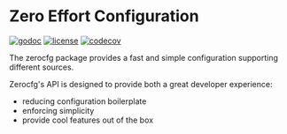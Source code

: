 # Zero Effort Configuration

[![godoc](http://img.shields.io/badge/godoc-reference-blue.svg?style=flat)](https://godoc.org/github.com/chaindead/zerocfg) [![license](http://img.shields.io/badge/license-MIT-red.svg?style=flat)](https://raw.githubusercontent.com/chaindead/zerocfg/main/LICENSE) [![codecov](https://codecov.io/gh/chaindead/zerocfg/branch/main/graph/badge.svg)](https://codecov.io/gh/chaindead/zerocfg)


The zerocfg package provides a fast and simple configuration supporting different sources.

Zerocfg's API is designed to provide both a great developer experience:
 - reducing configuration boilerplate
 - enforcing simplicity
 - provide cool features out of the box